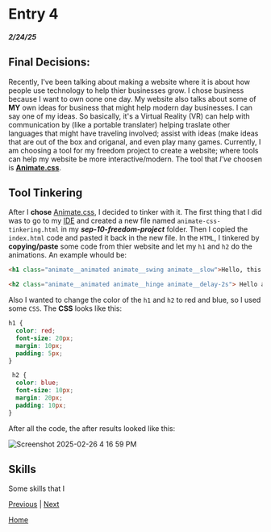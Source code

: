 # Entry 4
##### 2/24/25

## Final Decisions:
Recently, I've been talking about making a website where it is about how people use technology to help thier businesses grow. I chose business because I want to own oone one day. My website also talks about some of **MY** own ideas for business that might help modern day businesses. I can say one of my ideas. So basically, it's  a Virtual Reality (VR) can help with communication by (like a portable translater) helping traslate other languages that might have traveling involved;  assist with ideas (make ideas that are out of the box and origanal, and even play many games. Currently, I am choosing a tool for my freedom project to create a website; where tools can help my website be more interactive/modern. The tool that _I've_ choosen is **[Animate.css](https://animate.style/)**. 

## Tool Tinkering 
After I **chose** [Animate.css](https://animate.style/), I decided to tinker with it. The first thing that I did was to go to my [IDE](https://cs50.dev/) and created a new file named `animate-css-tinkering.html` in my _**sep-10-freedom-project**_ folder. Then I copied the `index.html` code and pasted it back in the new file. In the `HTML`, I tinkered by **copying/paste** some code from thier website and let my `h1` and `h2` do the animations. An example whould be: 
```HTML
<h1 class="animate__animated animate__swing animate__slow">Hello, this is a moving text</h1>

<h2 class="animate__animated animate__hinge animate__delay-2s"> Hello again, but this time its weird</h2>
```
Also I wanted to change the color of the `h1` and `h2` to red and blue, so I used some `CSS`. The **CSS** looks like this:
```CSS
h1 {
  color: red;
  font-size: 20px;
  margin: 10px;
  padding: 5px;
}

 h2 {
  color: blue;
  font-size: 10px;
  margin: 20px;
  padding: 10px;
}
```
After all the code, the after results looked like this: 

![Screenshot 2025-02-26 4 16 59 PM](https://github.com/user-attachments/assets/238311c3-a507-4cbb-9f66-c44c84cdd5ee)

## Skills
Some skills that I 





[Previous](entry03.md) | [Next](entry05.md)

[Home](../README.md)
